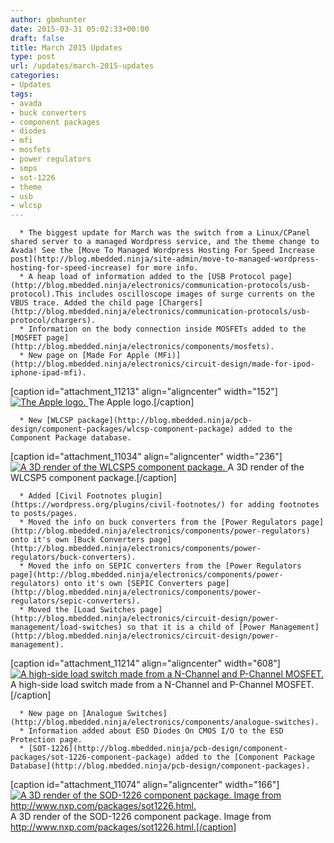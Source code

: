 ```yaml
---
author: gbmhunter
date: 2015-03-31 05:02:33+00:00
draft: false
title: March 2015 Updates
type: post
url: /updates/march-2015-updates
categories:
- Updates
tags:
- avada
- buck converters
- component packages
- diodes
- mfi
- mosfets
- power regulators
- smps
- sot-1226
- theme
- usb
- wlcsp
---
```



	  * The biggest update for March was the switch from a Linux/CPanel shared server to a managed Wordpress service, and the theme change to Avada! See the [Move To Managed Wordpress Hosting For Speed Increase post](http://blog.mbedded.ninja/site-admin/move-to-managed-wordpress-hosting-for-speed-increase) for more info.
	  * A heap load of information added to the [USB Protocol page](http://blog.mbedded.ninja/electronics/communication-protocols/usb-protocol).This includes oscilloscope images of surge currents on the VBUS trace. Added the child page [Chargers](http://blog.mbedded.ninja/electronics/communication-protocols/usb-protocol/chargers).
	  * Information on the body connection inside MOSFETs added to the [MOSFET page](http://blog.mbedded.ninja/electronics/components/mosfets).
	  * New page on [Made For Apple (MFi)](http://blog.mbedded.ninja/electronics/circuit-design/made-for-ipod-iphone-ipad-mfi).
[caption id="attachment_11213" align="aligncenter" width="152"][![The Apple logo.](http://blog.mbedded.ninja/wp-content/uploads/2015/04/apple-logo.png)
](http://blog.mbedded.ninja/wp-content/uploads/2015/04/apple-logo.png) The Apple logo.[/caption]

	  * New [WLCSP package](http://blog.mbedded.ninja/pcb-design/component-packages/wlcsp-component-package) added to the Component Package database.
[caption id="attachment_11034" align="aligncenter" width="236"][![A 3D render of the WLCSP5 component package.](http://blog.mbedded.ninja/wp-content/uploads/2015/03/wlcsp5-component-package-3d-render.jpg)
](http://blog.mbedded.ninja/wp-content/uploads/2015/03/wlcsp5-component-package-3d-render.jpg) A 3D render of the WLCSP5 component package.[/caption]

	  * Added [Civil Footnotes plugin](https://wordpress.org/plugins/civil-footnotes/) for adding footnotes to posts/pages.
	  * Moved the info on buck converters from the [Power Regulators page](http://blog.mbedded.ninja/electronics/components/power-regulators) onto it's own [Buck Converters page](http://blog.mbedded.ninja/electronics/components/power-regulators/buck-converters).
	  * Moved the info on SEPIC converters from the [Power Regulators page](http://blog.mbedded.ninja/electronics/components/power-regulators) onto it's own [SEPIC Converters page](http://blog.mbedded.ninja/electronics/components/power-regulators/sepic-converters).
	  * Moved the [Load Switches page](http://blog.mbedded.ninja/electronics/circuit-design/power-management/load-switches) so that it is a child of [Power Management](http://blog.mbedded.ninja/electronics/circuit-design/power-management).
[caption id="attachment_11214" align="aligncenter" width="608"][![A high-side load switch made from a N-Channel and P-Channel MOSFET.](http://blog.mbedded.ninja/wp-content/uploads/2013/11/high-side-mosfet-load-switch-schematic.png)
](http://blog.mbedded.ninja/wp-content/uploads/2013/11/high-side-mosfet-load-switch-schematic.png) A high-side load switch made from a N-Channel and P-Channel MOSFET.[/caption]

	  * New page on [Analogue Switches](http://blog.mbedded.ninja/electronics/components/analogue-switches).
	  * Information added about ESD Diodes On CMOS I/O to the ESD Protection page.
	  * [SOT-1226](http://blog.mbedded.ninja/pcb-design/component-packages/sot-1226-component-package) added to the [Component Package Database](http://blog.mbedded.ninja/pcb-design/component-packages).
[caption id="attachment_11074" align="aligncenter" width="166"][![A 3D render of the SOD-1226 component package. Image from http://www.nxp.com/packages/sot1226.html. ](http://blog.mbedded.ninja/wp-content/uploads/2015/03/sot-1226-component-package-3d-render-top-bottom.gif)
](http://blog.mbedded.ninja/wp-content/uploads/2015/03/sot-1226-component-package-3d-render-top-bottom.gif) A 3D render of the SOD-1226 component package. Image from http://www.nxp.com/packages/sot1226.html.[/caption]


